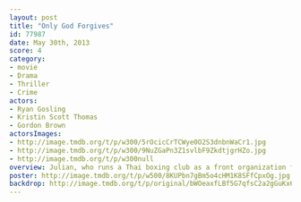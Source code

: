 ```yaml
---
layout: post
title: "Only God Forgives"
id: 77987
date: May 30th, 2013
score: 4
category:
- movie
- Drama
- Thriller
- Crime
actors:
- Ryan Gosling
- Kristin Scott Thomas
- Gordon Brown
actorsImages:
- http://image.tmdb.org/t/p/w300/5rOcicCrTCWye0O2S3dnbnWaCr1.jpg
- http://image.tmdb.org/t/p/w300/9NuZGaPn3Z1svlbF9ZkdtjgrHZo.jpg
- http://image.tmdb.org/t/p/w300null
overview: Julian, who runs a Thai boxing club as a front organization for his family's drug smuggling operation, is forced by his mother Jenna to find and kill the individual responsible for his brother's recent death.
poster: http://image.tmdb.org/t/p/w500/8KUPbn7gBm5o4cHM1K8SFfCpxOg.jpg
backdrop: http://image.tmdb.org/t/p/original/bWOeaxfLBf5G7qfsC2a2gGuKx6X.jpg
---
```

